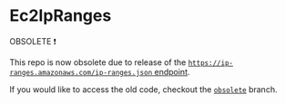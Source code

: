 # Ec2IpRanges

OBSOLETE :exclamation:

This repo is now obsolete due to release of the 
[`https://ip-ranges.amazonaws.com/ip-ranges.json` endpoint](http://aws.amazon.com/blogs/aws/aws-ip-ranges-json/).

If you would like to access the old code, checkout the 
[`obsolete`](https://github.com/hundredwatt/ec2_ip_ranges/tree/obsolete) branch.
